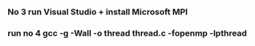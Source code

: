 ### No 3 run Visual Studio + install Microsoft MPI
### run no 4 gcc -g -Wall -o thread thread.c -fopenmp -lpthread
